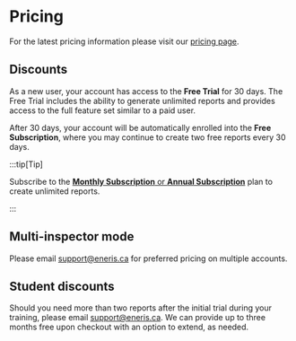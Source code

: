 # Pricing

For the latest pricing information please visit our [pricing page](https://www.eneris.ca/pricing).

## Discounts

As a new user, your account has access to the **Free Trial** for 30 days. The Free Trial includes the ability to generate unlimited reports and provides access to the full feature set similar to a paid user.

After 30 days, your account will be automatically enrolled into the **Free Subscription**, where you may continue to create two free reports every 30 days.

:::tip[Tip]

Subscribe to the [**Monthly Subscription** or **Annual Subscription**](https://www.eneris.ca/pricing) plan to create unlimited reports.

:::

## Multi-inspector mode

Please email [support@eneris.ca](mailto:support@eneris.ca) for preferred pricing on multiple accounts.

## Student discounts

Should you need more than two reports after the initial trial during your training, please email [support@eneris.ca](mailto:support@eneris.ca). We can provide up to three months free upon checkout with an option to extend, as needed.